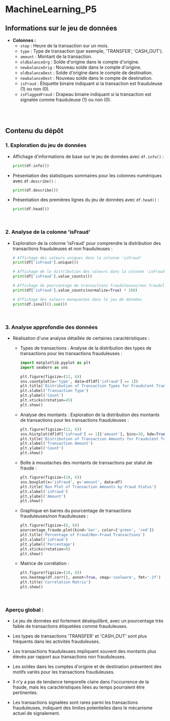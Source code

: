# MachineLearning_P5

## Informations sur le jeu de données

- **Colonnes :**
  - `step` : Heure de la transaction sur un mois.
  - `type` : Type de transaction (par exemple, 'TRANSFER', 'CASH_OUT').
  - `amount` : Montant de la transaction.
  - `oldbalanceOrg` : Solde d'origine dans le compte d'origine.
  - `newbalanceOrig` : Nouveau solde dans le compte d'origine.
  - `oldbalanceDest` : Solde d'origine dans le compte de destination.
  - `newbalanceDest` : Nouveau solde dans le compte de destination.
  - `isFraud` : Étiquette binaire indiquant si la transaction est frauduleuse (1) ou non (0).
  - `isFlaggedFraud` : Drapeau binaire indiquant si la transaction est signalée comme frauduleuse (1) ou non (0).

<br><br>

## Contenu du dépôt

### 1. Exploration du jeu de données

- Affichage d'informations de base sur le jeu de données avec `df.info()` :

    ```python
    print(df.info())
    ```

- Présentation des statistiques sommaires pour les colonnes numériques avec `df.describe()` :

    ```python
    print(df.describe())
    ```

- Présentation des premières lignes du jeu de données avec `df.head()` :

    ```python
    print(df.head())
    ```

<br>

### 2. Analyse de la colonne 'isFraud'

- Exploration de la colonne 'isFraud' pour comprendre la distribution des transactions frauduleuses et non frauduleuses :

    ```python
    # Affichage des valeurs uniques dans la colonne 'isFraud'
    print(df['isFraud'].unique())

    # Affichage de la distribution des valeurs dans la colonne 'isFraud'
    print(df['isFraud'].value_counts())

    # Affichage du pourcentage de transactions frauduleuses/non frauduleuses
    print(df['isFraud'].value_counts(normalize=True) * 100)

    # Affichage des valeurs manquantes dans le jeu de données
    print(df.isnull().sum())
    ```

<br>

### 3. Analyse approfondie des données

- Réalisation d'une analyse détaillée de certaines caractéristiques :

  - Types de transactions : Analyse de la distribution des types de transactions pour les transactions frauduleuses :

    ```python
    import matplotlib.pyplot as plt
    import seaborn as sns

    plt.figure(figsize=(12, 6))
    sns.countplot(x='type', data=df[df['isFraud'] == 1])
    plt.title('Distribution of Transaction Types for Fraudulent Transactions')
    plt.xlabel('Transaction Type')
    plt.ylabel('Count')
    plt.xticks(rotation=45)
    plt.show()
    ```

  - Analyse des montants : Exploration de la distribution des montants de transactions pour les transactions frauduleuses :

    ```python
    plt.figure(figsize=(12, 6))
    sns.histplot(df[df['isFraud'] == 1]['amount'], bins=30, kde=True)
    plt.title('Distribution of Transaction Amounts for Fraudulent Transactions')
    plt.xlabel('Transaction Amount')
    plt.ylabel('Count')
    plt.show()
    ```

  - Boîte à moustaches des montants de transactions par statut de fraude :

    ```python
    plt.figure(figsize=(10, 6))
    sns.boxplot(x='isFraud', y='amount', data=df)
    plt.title('Box Plot of Transaction Amounts by Fraud Status')
    plt.xlabel('isFraud')
    plt.ylabel('Amount')
    plt.show()
    ```

  - Graphique en barres du pourcentage de transactions frauduleuses/non frauduleuses :

    ```python
    plt.figure(figsize=(8, 6))
    pourcentage_fraude.plot(kind='bar', color=['green', 'red'])
    plt.title('Percentage of Fraud/Non-Fraud Transactions')
    plt.xlabel('isFraud')
    plt.ylabel('Percentage')
    plt.xticks(rotation=0)
    plt.show()
    ```

  - Matrice de corrélation :

    ```python
    plt.figure(figsize=(10, 8))
    sns.heatmap(df.corr(), annot=True, cmap='coolwarm', fmt='.2f')
    plt.title('Correlation Matrix')
    plt.show()
    ```
<br>

### Aperçu global :

- Le jeu de données est fortement déséquilibré, avec un pourcentage très faible de transactions étiquetées comme frauduleuses.
	
- Les types de transactions 'TRANSFER' et 'CASH_OUT' sont plus fréquents dans les activités frauduleuses.
	
- Les transactions frauduleuses impliquent souvent des montants plus élevés par rapport aux transactions non frauduleuses.
	
- Les soldes dans les comptes d'origine et de destination présentent des motifs variés pour les transactions frauduleuses.
	
- Il n'y a pas de tendance temporelle claire dans l'occurrence de la fraude, mais les caractéristiques liées au temps pourraient être pertinentes.
	
- Les transactions signalées sont rares parmi les transactions frauduleuses, indiquant des limites potentielles dans le mécanisme actuel de signalement.
